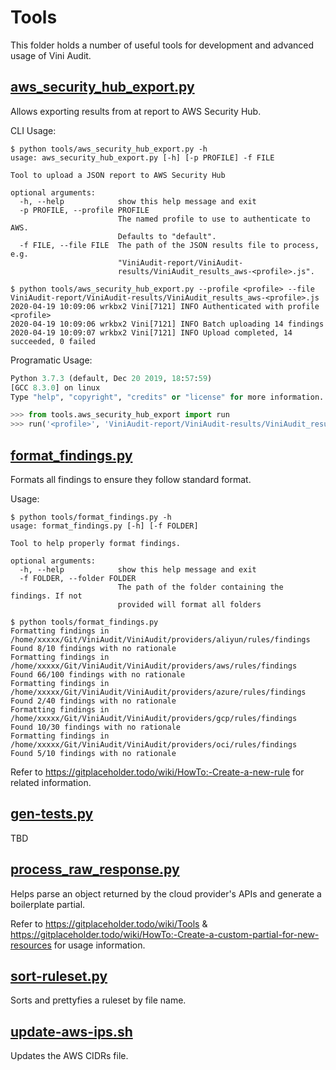 # Tools

This folder holds a number of useful tools for development and advanced usage of Vini Audit.

## [aws_security_hub_export.py](https://gitplaceholder.todo/blob/master/tools/aws_security_hub_export.py)

Allows exporting results from at report to AWS Security Hub.

CLI Usage:

```shell
$ python tools/aws_security_hub_export.py -h
usage: aws_security_hub_export.py [-h] [-p PROFILE] -f FILE

Tool to upload a JSON report to AWS Security Hub

optional arguments:
  -h, --help            show this help message and exit
  -p PROFILE, --profile PROFILE
                        The named profile to use to authenticate to AWS.
                        Defaults to "default".
  -f FILE, --file FILE  The path of the JSON results file to process, e.g.
                        "ViniAudit-report/ViniAudit-
                        results/ViniAudit_results_aws-<profile>.js".

$ python tools/aws_security_hub_export.py --profile <profile> --file ViniAudit-report/ViniAudit-results/ViniAudit_results_aws-<profile>.js
2020-04-19 10:09:06 wrkbx2 Vini[7121] INFO Authenticated with profile <profile>
2020-04-19 10:09:06 wrkbx2 Vini[7121] INFO Batch uploading 14 findings
2020-04-19 10:09:07 wrkbx2 Vini[7121] INFO Upload completed, 14 succeeded, 0 failed
```

Programatic Usage:

```python
Python 3.7.3 (default, Dec 20 2019, 18:57:59) 
[GCC 8.3.0] on linux
Type "help", "copyright", "credits" or "license" for more information.

>>> from tools.aws_security_hub_export import run
>>> run('<profile>', 'ViniAudit-report/ViniAudit-results/ViniAudit_results_aws-<profile>.js')
```

## [format_findings.py](https://gitplaceholder.todo/blob/master/tools/format_findings.py)

Formats all findings to ensure they follow standard format.

Usage:

```shell
$ python tools/format_findings.py -h                                                                                 
usage: format_findings.py [-h] [-f FOLDER]

Tool to help properly format findings.

optional arguments:
  -h, --help            show this help message and exit
  -f FOLDER, --folder FOLDER
                        The path of the folder containing the findings. If not
                        provided will format all folders

$ python tools/format_findings.py   
Formatting findings in /home/xxxxx/Git/ViniAudit/ViniAudit/providers/aliyun/rules/findings
Found 8/10 findings with no rationale
Formatting findings in /home/xxxxx/Git/ViniAudit/ViniAudit/providers/aws/rules/findings
Found 66/100 findings with no rationale
Formatting findings in /home/xxxxx/Git/ViniAudit/ViniAudit/providers/azure/rules/findings
Found 2/40 findings with no rationale
Formatting findings in /home/xxxxx/Git/ViniAudit/ViniAudit/providers/gcp/rules/findings
Found 10/30 findings with no rationale
Formatting findings in /home/xxxxx/Git/ViniAudit/ViniAudit/providers/oci/rules/findings
Found 5/10 findings with no rationale
```

Refer to https://gitplaceholder.todo/wiki/HowTo:-Create-a-new-rule for related information.

## [gen-tests.py](https://gitplaceholder.todo/blob/master/tools/gen-tests.py)

TBD 

## [process_raw_response.py](https://gitplaceholder.todo/blob/master/tools/process_raw_response.py)

Helps parse an object returned by the cloud provider's APIs and generate a boilerplate partial.

Refer to https://gitplaceholder.todo/wiki/Tools & https://gitplaceholder.todo/wiki/HowTo:-Create-a-custom-partial-for-new-resources for usage information.

## [sort-ruleset.py](https://gitplaceholder.todo/blob/master/tools/sort-ruleset.py)

Sorts and prettyfies a ruleset by file name.

## [update-aws-ips.sh](https://gitplaceholder.todo/blob/master/tools/update-aws-ips.sh)

Updates the AWS CIDRs file.

